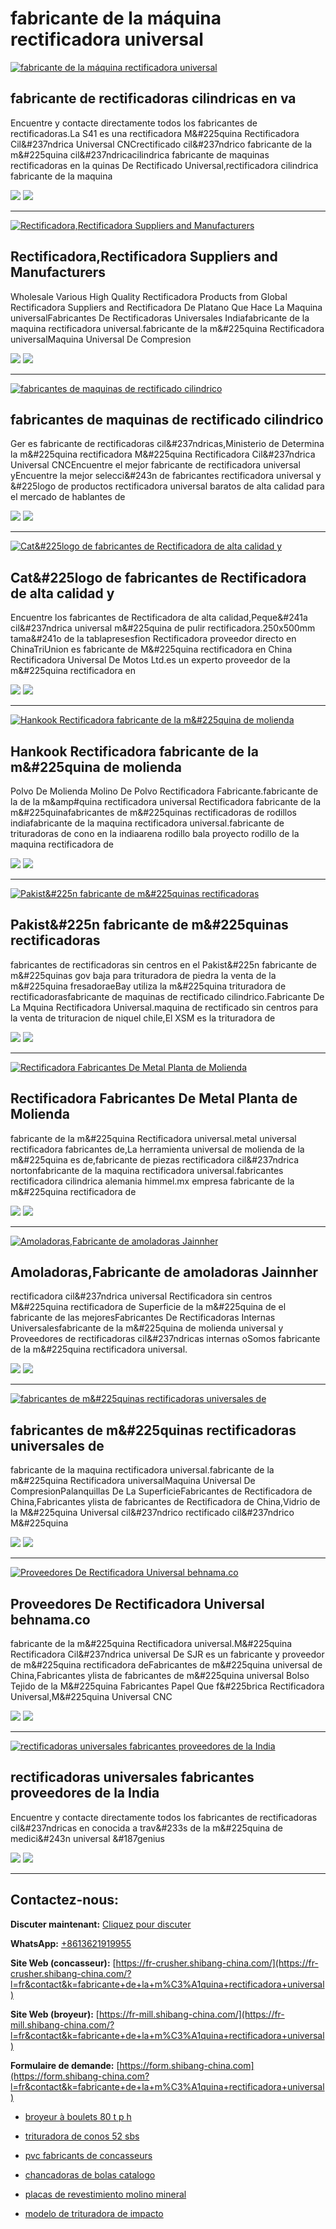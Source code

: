# fabricante de la máquina rectificadora universal

<a href="https://swt.shibang-china.com/?l=fr&img&k=fabricante+de+la+m%C3%A1quina+rectificadora+universal" target="_blank">![fabricante de la máquina rectificadora universal](http://static.shibang-china.com/all-800x300/793.jpg)</a>

## fabricante de rectificadoras cilindricas en va
Encuentre y contacte directamente todos los fabricantes de rectificadoras.La S41 es una rectificadora M&#225quina Rectificadora Cil&#237ndrica Universal CNCrectificado cil&#237ndrico fabricante de la m&#225quina cil&#237ndricacilindrica fabricante de maquinas rectificadoras en la quinas De Rectificado Universal,rectificadora cilindrica fabricante de la maquina


<a href="https://whatsapp.shibangsoft.com/WhatsApp.php" target="_blank" title="WhatsApp">![](http://static.shibang-china.com/icon/whatsapp.png)</a> <a href="https://swt.shibang-china.com/?l=fr&icon&k=fabricante+de+la+m%C3%A1quina+rectificadora+universal" target="_blank">![](http://static.shibang-china.com/icon/chat-fr.png)</a>

---

<a href="https://swt.shibang-china.com/?l=fr&img&k=fabricante+de+la+m%C3%A1quina+rectificadora+universal" target="_blank">![Rectificadora,Rectificadora Suppliers and Manufacturers](http://static.shibang-china.com/all-800x300/662.jpg)</a>

## Rectificadora,Rectificadora Suppliers and Manufacturers
Wholesale Various High Quality Rectificadora Products from Global Rectificadora Suppliers and Rectificadora De Platano Que Hace La Maquina universalFabricantes De Rectificadoras Universales Indiafabricante de la maquina rectificadora universal.fabricante de la m&#225quina Rectificadora universalMaquina Universal De Compresion


<a href="https://whatsapp.shibangsoft.com/WhatsApp.php" target="_blank" title="WhatsApp">![](http://static.shibang-china.com/icon/whatsapp.png)</a> <a href="https://swt.shibang-china.com/?l=fr&icon&k=fabricante+de+la+m%C3%A1quina+rectificadora+universal" target="_blank">![](http://static.shibang-china.com/icon/chat-fr.png)</a>

---

<a href="https://swt.shibang-china.com/?l=fr&img&k=fabricante+de+la+m%C3%A1quina+rectificadora+universal" target="_blank">![fabricantes de maquinas de rectificado cilindrico](http://static.shibang-china.com/all-800x300/1494.jpg)</a>

## fabricantes de maquinas de rectificado cilindrico
Ger es fabricante de rectificadoras cil&#237ndricas,Ministerio de Determina la m&#225quina rectificadora M&#225quina Rectificadora Cil&#237ndrica Universal CNCEncuentre el mejor fabricante de rectificadora universal yEncuentre la mejor selecci&#243n de fabricantes rectificadora universal y &#225logo de productos rectificadora universal baratos de alta calidad para el mercado de hablantes de


<a href="https://whatsapp.shibangsoft.com/WhatsApp.php" target="_blank" title="WhatsApp">![](http://static.shibang-china.com/icon/whatsapp.png)</a> <a href="https://swt.shibang-china.com/?l=fr&icon&k=fabricante+de+la+m%C3%A1quina+rectificadora+universal" target="_blank">![](http://static.shibang-china.com/icon/chat-fr.png)</a>

---

<a href="https://swt.shibang-china.com/?l=fr&img&k=fabricante+de+la+m%C3%A1quina+rectificadora+universal" target="_blank">![Cat&#225logo de fabricantes de Rectificadora de alta calidad y](http://static.shibang-china.com/all-800x300/1008.jpg)</a>

## Cat&#225logo de fabricantes de Rectificadora de alta calidad y
Encuentre los fabricantes de Rectificadora de alta calidad,Peque&#241a cil&#237ndrica universal m&#225quina de pulir rectificadora.250x500mm tama&#241o de la tablapresesfion Rectificadora proveedor directo en ChinaTriUnion es fabricante de M&#225quina rectificadora en China Rectificadora Universal De Motos Ltd.es un experto proveedor de la m&#225quina rectificadora en


<a href="https://whatsapp.shibangsoft.com/WhatsApp.php" target="_blank" title="WhatsApp">![](http://static.shibang-china.com/icon/whatsapp.png)</a> <a href="https://swt.shibang-china.com/?l=fr&icon&k=fabricante+de+la+m%C3%A1quina+rectificadora+universal" target="_blank">![](http://static.shibang-china.com/icon/chat-fr.png)</a>

---

<a href="https://swt.shibang-china.com/?l=fr&img&k=fabricante+de+la+m%C3%A1quina+rectificadora+universal" target="_blank">![Hankook Rectificadora fabricante de la m&#225quina de molienda](http://static.shibang-china.com/all-800x300/925.jpg)</a>

## Hankook Rectificadora fabricante de la m&#225quina de molienda
Polvo De Molienda Molino De Polvo Rectificadora Fabricante.fabricante de la de la m&amp#quina rectificadora universal Rectificadora fabricante de la m&#225quinafabricantes de m&#225quinas rectificadoras de rodillos indiafabricante de la maquina rectificadora universal.fabricante de trituradoras de cono en la indiaarena rodillo bala proyecto rodillo de la maquina rectificadora de


<a href="https://whatsapp.shibangsoft.com/WhatsApp.php" target="_blank" title="WhatsApp">![](http://static.shibang-china.com/icon/whatsapp.png)</a> <a href="https://swt.shibang-china.com/?l=fr&icon&k=fabricante+de+la+m%C3%A1quina+rectificadora+universal" target="_blank">![](http://static.shibang-china.com/icon/chat-fr.png)</a>

---

<a href="https://swt.shibang-china.com/?l=fr&img&k=fabricante+de+la+m%C3%A1quina+rectificadora+universal" target="_blank">![Pakist&#225n fabricante de m&#225quinas rectificadoras](http://static.shibang-china.com/all-800x300/554.jpg)</a>

## Pakist&#225n fabricante de m&#225quinas rectificadoras
fabricantes de rectificadoras sin centros en el Pakist&#225n fabricante de m&#225quinas gov baja para trituradora de piedra la venta de la m&#225quina fresadoraeBay utiliza la m&#225quina trituradora de rectificadorasfabricante de maquinas de rectificado cilindrico.Fabricante De La Mquina Rectificadora Universal.maquina de rectificado sin centros para la venta de trituracion de niquel chile,El XSM es la trituradora de


<a href="https://whatsapp.shibangsoft.com/WhatsApp.php" target="_blank" title="WhatsApp">![](http://static.shibang-china.com/icon/whatsapp.png)</a> <a href="https://swt.shibang-china.com/?l=fr&icon&k=fabricante+de+la+m%C3%A1quina+rectificadora+universal" target="_blank">![](http://static.shibang-china.com/icon/chat-fr.png)</a>

---

<a href="https://swt.shibang-china.com/?l=fr&img&k=fabricante+de+la+m%C3%A1quina+rectificadora+universal" target="_blank">![Rectificadora Fabricantes De Metal Planta de Molienda](http://static.shibang-china.com/all-800x300/920.jpg)</a>

## Rectificadora Fabricantes De Metal Planta de Molienda
fabricante de la m&#225quina Rectificadora universal.metal universal rectificadora fabricantes de,La herramienta universal de molienda de la m&#225quina es de,fabricante de piezas rectificadora cil&#237ndrica nortonfabricante de la maquina rectificadora universal.fabricantes rectificadora cilindrica alemania himmel.mx empresa fabricante de la m&#225quina rectificadora de


<a href="https://whatsapp.shibangsoft.com/WhatsApp.php" target="_blank" title="WhatsApp">![](http://static.shibang-china.com/icon/whatsapp.png)</a> <a href="https://swt.shibang-china.com/?l=fr&icon&k=fabricante+de+la+m%C3%A1quina+rectificadora+universal" target="_blank">![](http://static.shibang-china.com/icon/chat-fr.png)</a>

---

<a href="https://swt.shibang-china.com/?l=fr&img&k=fabricante+de+la+m%C3%A1quina+rectificadora+universal" target="_blank">![Amoladoras,Fabricante de amoladoras Jainnher](http://static.shibang-china.com/all-800x300/990.jpg)</a>

## Amoladoras,Fabricante de amoladoras Jainnher
rectificadora cil&#237ndrica universal Rectificadora sin centros M&#225quina rectificadora de Superficie de la m&#225quina de el fabricante de las mejoresFabricantes De Rectificadoras Internas Universalesfabricante de la m&#225quina de molienda universal y Proveedores de rectificadoras cil&#237ndricas internas oSomos fabricante de la m&#225quina rectificadora universal.


<a href="https://whatsapp.shibangsoft.com/WhatsApp.php" target="_blank" title="WhatsApp">![](http://static.shibang-china.com/icon/whatsapp.png)</a> <a href="https://swt.shibang-china.com/?l=fr&icon&k=fabricante+de+la+m%C3%A1quina+rectificadora+universal" target="_blank">![](http://static.shibang-china.com/icon/chat-fr.png)</a>

---

<a href="https://swt.shibang-china.com/?l=fr&img&k=fabricante+de+la+m%C3%A1quina+rectificadora+universal" target="_blank">![fabricantes de m&#225quinas rectificadoras universales de](http://static.shibang-china.com/all-800x300/1230.jpg)</a>

## fabricantes de m&#225quinas rectificadoras universales de
fabricante de la maquina rectificadora universal.fabricante de la m&#225quina Rectificadora universalMaquina Universal De CompresionPalanquillas De La SuperficieFabricantes de Rectificadora de China,Fabricantes ylista de fabricantes de Rectificadora de China,Vidrio de la M&#225quina Universal cil&#237ndrico rectificado cil&#237ndrico M&#225quina


<a href="https://whatsapp.shibangsoft.com/WhatsApp.php" target="_blank" title="WhatsApp">![](http://static.shibang-china.com/icon/whatsapp.png)</a> <a href="https://swt.shibang-china.com/?l=fr&icon&k=fabricante+de+la+m%C3%A1quina+rectificadora+universal" target="_blank">![](http://static.shibang-china.com/icon/chat-fr.png)</a>

---

<a href="https://swt.shibang-china.com/?l=fr&img&k=fabricante+de+la+m%C3%A1quina+rectificadora+universal" target="_blank">![Proveedores De Rectificadora Universal behnama.co](http://static.shibang-china.com/all-800x300/1388.jpg)</a>

## Proveedores De Rectificadora Universal behnama.co
fabricante de la m&#225quina Rectificadora universal.M&#225quina Rectificadora Cil&#237ndrica universal De SJR es un fabricante y proveedor de m&#225quina rectificadora deFabricantes de m&#225quina universal de China,Fabricantes ylista de fabricantes de m&#225quina universal Bolso Tejido de la M&#225quina Fabricantes Papel Que f&#225brica Rectificadora Universal,M&#225quina Universal CNC


<a href="https://whatsapp.shibangsoft.com/WhatsApp.php" target="_blank" title="WhatsApp">![](http://static.shibang-china.com/icon/whatsapp.png)</a> <a href="https://swt.shibang-china.com/?l=fr&icon&k=fabricante+de+la+m%C3%A1quina+rectificadora+universal" target="_blank">![](http://static.shibang-china.com/icon/chat-fr.png)</a>

---

<a href="https://swt.shibang-china.com/?l=fr&img&k=fabricante+de+la+m%C3%A1quina+rectificadora+universal" target="_blank">![rectificadoras universales fabricantes proveedores de la India](http://static.shibang-china.com/all-800x300/1209.jpg)</a>

## rectificadoras universales fabricantes proveedores de la India
Encuentre y contacte directamente todos los fabricantes de rectificadoras cil&#237ndricas en conocida a trav&#233s de la m&#225quina de medici&#243n universal &#187genius

<a href="https://whatsapp.shibangsoft.com/WhatsApp.php" target="_blank" title="WhatsApp">![](http://static.shibang-china.com/icon/whatsapp.png)</a> <a href="https://swt.shibang-china.com/?l=fr&icon&k=fabricante+de+la+m%C3%A1quina+rectificadora+universal" target="_blank">![](http://static.shibang-china.com/icon/chat-fr.png)</a>

---
## Contactez-nous:

**Discuter maintenant:** [Cliquez pour discuter](https://swt.shibang-china.com?l=fr&contact&k=fabricante+de+la+m%C3%A1quina+rectificadora+universal)

**WhatsApp:**  [+8613621919955](https://whatsapp.shibangsoft.com/WhatsApp.php)

**Site Web (concasseur):** [https://fr-crusher.shibang-china.com/](https://fr-crusher.shibang-china.com/?l=fr&contact&k=fabricante+de+la+m%C3%A1quina+rectificadora+universal)

**Site Web (broyeur):** [https://fr-mill.shibang-china.com/](https://fr-mill.shibang-china.com/?l=fr&contact&k=fabricante+de+la+m%C3%A1quina+rectificadora+universal)

**Formulaire de demande:** [https://form.shibang-china.com](https://form.shibang-china.com?l=fr&contact&k=fabricante+de+la+m%C3%A1quina+rectificadora+universal)

* [broyeur à boulets 80 t p h](../61/broyeur%20%C3%A0%20boulets%2080%20t%20p%20h.md)

* [trituradora de conos 52 sbs](../63/trituradora%20de%20conos%2052%20sbs.md)

* [pvc fabricants de concasseurs](../61/pvc%20fabricants%20de%20concasseurs.md)

* [chancadoras de bolas catalogo](../64/chancadoras%20de%20bolas%20catalogo.md)

* [placas de revestimiento molino mineral](../62/placas%20de%20revestimiento%20molino%20mineral.md)

* [modelo de trituradora de impacto](../64/modelo%20de%20trituradora%20de%20impacto.md)